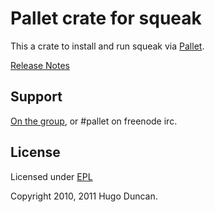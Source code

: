 # Pallet crate for squeak

This a crate to install and run squeak via [Pallet](http://pallet.github.com/pallet).

[Release Notes](ReleaseNotes.md)

## Support

[On the group](http://groups.google.com/group/pallet-clj), or #pallet on freenode irc.

## License

Licensed under [EPL](http://www.eclipse.org/legal/epl-v10.html)

Copyright 2010, 2011 Hugo Duncan.
